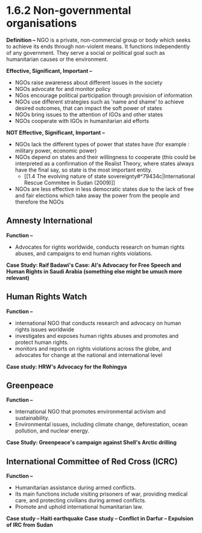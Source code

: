 # 1.6.2 Non-governmental organisations

**Definition –**  NGO is a private, non-commercial group or body which seeks to achieve its ends through non-violent means. It functions independently of any government. They serve a social or political goal such as humanitarian causes or the environment.

**Effective, Significant, Important –**

- NGOs raise awareness about different issues in the society
- NGOs advocate for and monitor policy
- NGos encourage political participation through provision of information
- NGOs use different strategies such as 'name and shame' to achieve desired outcomes, that can impact the soft power of states 
- NGOs bring issues to the attention of IGOs and other states
- NGOs cooperate with IGOs in humanitarian aid efforts

**NOT Effective, Significant, Important –**

- NGOs lack the different types of power that states have (for example : military power, economic power)
- NGOs depend on states and their willingness to cooperate (this could be interpreted as a confirmation of the Realist Theory, where states always have the final say, so state is the most important entity.
	- [[1.4 The evolving nature of state sovereignty#^79434c|International Rescue Commitee in Sudan (2009)]]
- NGOs are less effective in less democratic states due to the lack of free and fair elections which take away the power from the people and therefore the NGOs

## Amnesty International

**Function –**

- Advocates for rights worldwide, conducts research on human rights abuses, and campaigns to end human rights violations.

**Case Study: Raif Badawi's Case: AI's Advocacy for Free Speech and Human Rights in Saudi Arabia (something else might be umuch more relevant)** 
## Human Rights Watch

**Function –**

- international NGO that conducts research and advocacy on human rights issues worldwide
- investigates and exposes human rights abuses and promotes and protect human rights.
- monitors and reports on rights violations across the globe, and advocates for change at the national and international level

**Case study: HRW's Advocacy for the Rohingya**

## Greenpeace

**Function –**

- International NGO that promotes environmental activism and sustainability.
- Environmental issues, including climate change, deforestation, ocean pollution, and nuclear energy.

**Case Study: Greenpeace's campaign against Shell's Arctic drilling**
## International Committee of Red Cross (ICRC)

**Function –**

- Humanitarian assistance during armed conflicts.
- Its main functions include visiting prisoners of war, providing medical care, and protecting civilians during armed conflicts.
- Promote and uphold international humanitarian law.

**Case study – Haiti earthquake**
**Case study – Conflict in Darfur – Expulsion of IRC from Sudan**